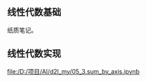 ## 线性代数基础

纸质笔记。

## 线性代数实现

[file:/D:/项目/AI/d2l_my/05_3.sum_by_axis.ipynb](file:///D:/%E9%A1%B9%E7%9B%AE/AI/d2l_my/05_3.sum_by_axis.ipynb)

